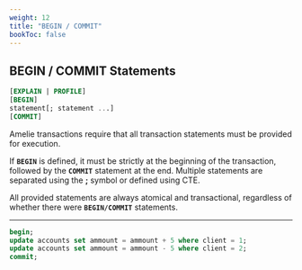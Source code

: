 ```yaml
---
weight: 12
title: "BEGIN / COMMIT"
bookToc: false
---
```


## BEGIN / COMMIT Statements

```SQL
[EXPLAIN | PROFILE]
[BEGIN]
statement[; statement ...]
[COMMIT]
```

Amelie transactions require that all transaction statements must be provided for execution.

If **`BEGIN`** is defined, it must be strictly at the beginning of the transaction,
followed by the **`COMMIT`** statement at the end.
Multiple statements are separated using the **;** symbol or defined using CTE.

All provided statements are always atomical and transactional, regardless of whether
there were **`BEGIN/COMMIT`** statements.

---

```SQL
begin;
update accounts set ammount = ammount + 5 where client = 1;
update accounts set ammount = ammount - 5 where client = 2;
commit;
```
